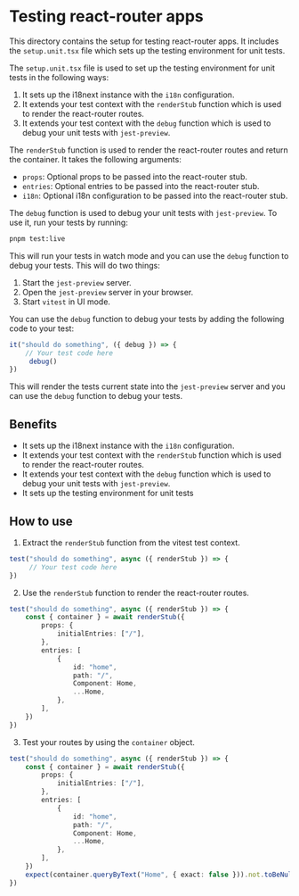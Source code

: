 # Testing react-router apps

This directory contains the setup for testing react-router apps. It includes the `setup.unit.tsx` file which sets up the testing environment for unit tests.

The `setup.unit.tsx` file is used to set up the testing environment for unit tests in the following ways:
1. It sets up the i18next instance with the `i18n` configuration.
2. It extends your test context with the `renderStub` function which is used to render the react-router routes.
3. It extends your test context with the `debug` function which is used to debug your unit tests with `jest-preview`.

The `renderStub` function is used to render the react-router routes and return the container. It takes the following arguments:
- `props`: Optional props to be passed into the react-router stub.
- `entries`: Optional entries to be passed into the react-router stub.
- `i18n`: Optional i18n configuration to be passed into the react-router stub.

The `debug` function is used to debug your unit tests with `jest-preview`. To use it, run your tests by running:


```bash
pnpm test:live
```

This will run your tests in watch mode and you can use the `debug` function to debug your tests.
This will do two things:
1. Start the `jest-preview` server.
2. Open the `jest-preview` server in your browser.
3. Start `vitest` in UI mode.

You can use the `debug` function to debug your tests by adding the following code to your test:

```ts
it("should do something", ({ debug }) => {
	// Your test code here
	 debug()
})
```

This will render the tests current state into the `jest-preview` server and you can use the `debug` function to debug your tests.

## Benefits

- It sets up the i18next instance with the `i18n` configuration.
- It extends your test context with the `renderStub` function which is used to render the react-router routes.
- It extends your test context with the `debug` function which is used to debug your unit tests with `jest-preview`.
- It sets up the testing environment for unit tests

## How to use

1. Extract the `renderStub` function from the vitest test context.
```ts
test("should do something", async ({ renderStub }) => {
	 // Your test code here
})
```

2. Use the `renderStub` function to render the react-router routes.
```ts
test("should do something", async ({ renderStub }) => {
	const { container } = await renderStub({
		props: {
			initialEntries: ["/"],
		},
		entries: [
			{
				id: "home",
				path: "/",
				Component: Home,
				...Home,
			},
		],
	})
})
```

3. Test your routes by using the `container` object.
```ts
test("should do something", async ({ renderStub }) => {
	const { container } = await renderStub({
		props: {
			initialEntries: ["/"],
		},
		entries: [
			{
				id: "home",
				path: "/",
				Component: Home,
				...Home,
			},
		],
	})
	expect(container.queryByText("Home", { exact: false })).not.toBeNull()
})
```
